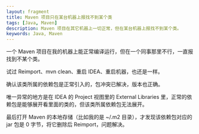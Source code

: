 ```yaml
---
layout: fragment
title: Maven 项目只在某台机器上报找不到某个类
tags: [Java, Maven]
description: Maven 项目在其它机器上一切正常，但在某台机器上报找不到某个类。
keywords: Java, Maven
---
```


一个 Maven 项目在我的机器上能正常编译运行，但在一个同事那里不行，一直报找到不某个类。

试过 Reimport、mvn clean、重启 IDEA、重启机器，也还是一样。

确认该类所属的依赖包是正常引入的，包冲突已解决，版本也正确。

唯一异常的地方是在 IDEA 的 Project 视图里的 External Libraries 里，正常的依赖包是能够展开看里面的类的，但该类所属依赖包无法展开。

最后打开 Maven 的本地存储（比如我的是 ~/.m2 目录），才发现该依赖包对应的 jar 包是 0 字节，将它删除后 Reimport，问题解决。
